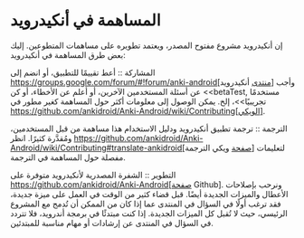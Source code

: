 # المساهمة في أنكيدرويد
إن أنكيدرويد مشروع مفتوح المصدر، ويعتمد تطويره على مساهمات المتطوعين. إليك بعض طرق المساهمة في أنكيدرويد:

المشاركة :: أعط تقييمًا للتطبيق، أو انضم إلى https://groups.google.com/forum/#!forum/anki-android[منتدى أنكيدرويد]
وأجب عن أسئلة المستخدمين الآخرين، أو أعلم عن الأخطاء، أو كن <<betaTest, مستخدمًا تجريبيًا>>، إلخ.
يمكن الوصول إلى معلومات أكثر حول المساهمة كغير مطور في https://github.com/ankidroid/Anki-Android/wiki/Contributing[الويكي].

الترجمة :: ترجمة تطبيق أنكيدرويد ودليل الاستخدام هذا مساهمة من قبل المستخدمين، ومُقدَّرة كثيرًا.
انظر https://github.com/ankidroid/Anki-Android/wiki/Contributing#translate-ankidroid[صفحة ويكي الترجمة]
لتعليمات مفصلة حول المساهمة في الترجمة.

التطوير :: الشفرة المصدرية لأنكيدرويد متوفرة على https://github.com/ankidroid/Anki-Android[صفحة Github]. ونرحب بإصلاحات الأعطال والميزات الجديدة أيضًا.
قبل قضاء كثير من الوقت في العمل على ميزة جديدة، فقد ترغب أولًا في السؤال في المنتدى عما إذا
كان من الممكن أن تُدمج مع المشروع الرئيسي، حيث لا تُقبل كل الميزات الجديدة.
إذا كنت مبتدئًا في برمجة أندرويد، فلا تتردد في السؤال في المنتدى عن إرشادات أو مهام مناسبة للمبتدئين.
